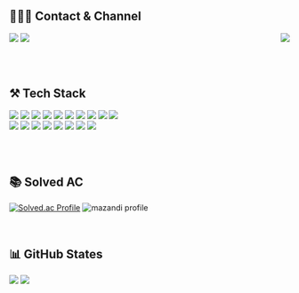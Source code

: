 <!--
Here are some ideas to get you started:
**alkwen0996/alkwen0996** is a ✨ _special_ ✨ repository because its `README.md` (this file) appears on your GitHub profile.
- 🔭 I’m currently working on ...
- 🌱 I’m currently learning ...
- 👯 I’m looking to collaborate on ...
- 🤔 I’m looking for help with ...
- 💬 Ask me about ...
- 📫 How to reach me: ...
- 😄 Pronouns: ...
- ⚡ Fun fact: ...
-->	

<div align="left">
<h2> 🧑🏻‍💻 Contact & Channel
</h2>

<a href="https://velog.io/@alkwen0996" target="_blank"><img src="https://img.shields.io/badge/TechBlog-20C997?style=flat-square&logo=Velog&logoColor=white"/></a>
<a href="mailto:﻿alkwen0996@naver.com" target="_blank"><img src="https://img.shields.io/badge/Mail-f0506e?logo=Naver&style=flat-square&logoColor=FFFFFF"/></a>
<img align = "right" src="https://hits.seeyoufarm.com/api/count/incr/badge.svg?url=https%3A%2F%2Fgithub.com%2Falkwen0996%2Fhit-counter&count_bg=%2379C83D&title_bg=%23555555&icon=&icon_color=%23E7E7E7&title=hits&edge_flat=false)" />

</div>

<br><br>

<h2>⚒️ Tech Stack </h2>

<div>
  <img src="https://img.shields.io/badge/Java-007396?style=flat&logo=Conda-Forge&logoColor=white" />
  <img src="https://img.shields.io/badge/Spring-6DB33F?style=flat&logo=Spring&logoColor=white" />
  <img src="https://img.shields.io/badge/SpringBoot-6DB33F?style=flat&logo=SpringBoot&logoColor=white" />
  <img src="https://img.shields.io/badge/JPA-59666C?style=flat-square&logo=hibernate&logoColor=white" />
  <img src="https://img.shields.io/badge/Mybatis-000000?style=flat&logo=Fluentd&logoColor=white" />
  <img src="https://img.shields.io/badge/Oracle-F80000?style=flat&logo=Oracle&logoColor=white" />
  <img src="https://img.shields.io/badge/MySQL-4479A1?style=flat&logo=MySQL&logoColor=white" />
  <img src="https://img.shields.io/badge/Redis-DC382D?style=flat&logo=redis&logoColor=white" />
  <img src="https://img.shields.io/badge/Git-181717?style=flat&logo=Git&logoColor=white" /> 
  <img src="https://img.shields.io/badge/Jira-0052CC?style=flat&logo=Jira&logoColor=white" />
  <br>
  <img src="https://img.shields.io/badge/Docker-232F3E?style=flat&logo=docker&logoColor=white" />
  <img src="https://img.shields.io/badge/Amazon AWS-2496ED?style=flat&logo=AmazonAWS&logoColor=white" />
  <img src="https://img.shields.io/badge/NGINX-009639?style=flat&logo=NGINX&logoColor=white" />
  <img src="https://img.shields.io/badge/Jenkins-D24939?style=flat&logo=JENKINS&logoColor=white" />
  <img src="https://img.shields.io/badge/HTML5-E34F26?style=flat&logo=HTML5&logoColor=white"/>
  <img src="https://img.shields.io/badge/CSS3-1572B6?style=flat&logo=CSS3&logoColor=white"/>
  <img src="https://img.shields.io/badge/JavaScript-F7DF1E?style=flat&logo=JavaScript&logoColor=white"/>
  <img src="https://img.shields.io/badge/Vue.js-4FC08D?style=flat&logo=Vue.js&logoColor=white"/>
</div>

<br><br>

<h2>📚 Solved AC </h2>

[![Solved.ac Profile](http://mazassumnida.wtf/api/generate_badge?boj=alkwen0996)](https://solved.ac/alkwen0996)
![mazandi profile](http://mazandi.herokuapp.com/api?handle=alkwen0996&theme=warm)

<br>

<h2>📊 GitHub States </h2>
<div>
  <img src="https://github-readme-stats.vercel.app/api?username=alkwen0996&theme=default&show_icons=true">
  <img src="https://github-readme-stats.vercel.app/api/top-langs/?username=alkwen0996&layout=donut">
</div>

